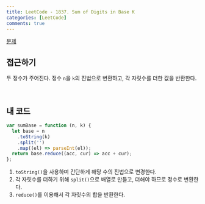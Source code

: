 ```yaml
---
title: LeetCode - 1837. Sum of Digits in Base K
categories: [LeetCode]
comments: true
---
```


[문제](https://leetcode.com/problems/sum-of-digits-in-base-k/)

## 접근하기

두 정수가 주어진다. 정수 `n`을 `k`의 진법으로 변환하고, 각 자릿수를 더한 값을 반환한다.

<br>

## 내 코드

```js
var sumBase = function (n, k) {
  let base = n
    .toString(k)
    .split('')
    .map((el) => parseInt(el));
  return base.reduce((acc, cur) => acc + cur);
};
```

1. `toString()`을 사용하며 간단하게 해당 수의 진법으로 변경한다.
2. 각 자릿수를 더하기 위해 `split()`으로 배열로 만들고, 더해야 하므로 정수로 변환한다.
3. `reduce()`를 이용해서 각 자릿수의 합을 반환한다.

